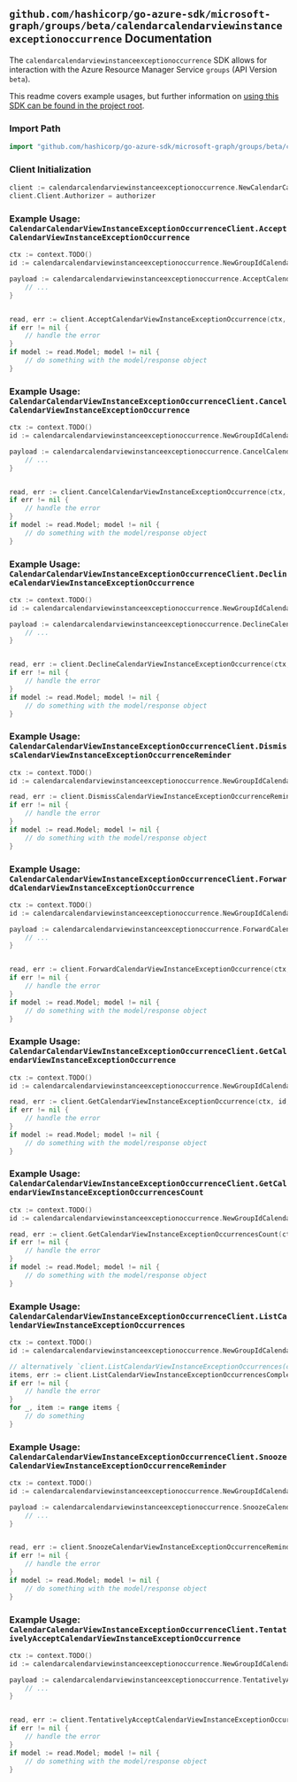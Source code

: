 
## `github.com/hashicorp/go-azure-sdk/microsoft-graph/groups/beta/calendarcalendarviewinstanceexceptionoccurrence` Documentation

The `calendarcalendarviewinstanceexceptionoccurrence` SDK allows for interaction with the Azure Resource Manager Service `groups` (API Version `beta`).

This readme covers example usages, but further information on [using this SDK can be found in the project root](https://github.com/hashicorp/go-azure-sdk/tree/main/docs).

### Import Path

```go
import "github.com/hashicorp/go-azure-sdk/microsoft-graph/groups/beta/calendarcalendarviewinstanceexceptionoccurrence"
```


### Client Initialization

```go
client := calendarcalendarviewinstanceexceptionoccurrence.NewCalendarCalendarViewInstanceExceptionOccurrenceClientWithBaseURI("https://management.azure.com")
client.Client.Authorizer = authorizer
```


### Example Usage: `CalendarCalendarViewInstanceExceptionOccurrenceClient.AcceptCalendarViewInstanceExceptionOccurrence`

```go
ctx := context.TODO()
id := calendarcalendarviewinstanceexceptionoccurrence.NewGroupIdCalendarCalendarViewIdInstanceIdExceptionOccurrenceID("groupIdValue", "eventIdValue", "eventId1Value", "eventId2Value")

payload := calendarcalendarviewinstanceexceptionoccurrence.AcceptCalendarViewInstanceExceptionOccurrenceRequest{
	// ...
}


read, err := client.AcceptCalendarViewInstanceExceptionOccurrence(ctx, id, payload)
if err != nil {
	// handle the error
}
if model := read.Model; model != nil {
	// do something with the model/response object
}
```


### Example Usage: `CalendarCalendarViewInstanceExceptionOccurrenceClient.CancelCalendarViewInstanceExceptionOccurrence`

```go
ctx := context.TODO()
id := calendarcalendarviewinstanceexceptionoccurrence.NewGroupIdCalendarCalendarViewIdInstanceIdExceptionOccurrenceID("groupIdValue", "eventIdValue", "eventId1Value", "eventId2Value")

payload := calendarcalendarviewinstanceexceptionoccurrence.CancelCalendarViewInstanceExceptionOccurrenceRequest{
	// ...
}


read, err := client.CancelCalendarViewInstanceExceptionOccurrence(ctx, id, payload)
if err != nil {
	// handle the error
}
if model := read.Model; model != nil {
	// do something with the model/response object
}
```


### Example Usage: `CalendarCalendarViewInstanceExceptionOccurrenceClient.DeclineCalendarViewInstanceExceptionOccurrence`

```go
ctx := context.TODO()
id := calendarcalendarviewinstanceexceptionoccurrence.NewGroupIdCalendarCalendarViewIdInstanceIdExceptionOccurrenceID("groupIdValue", "eventIdValue", "eventId1Value", "eventId2Value")

payload := calendarcalendarviewinstanceexceptionoccurrence.DeclineCalendarViewInstanceExceptionOccurrenceRequest{
	// ...
}


read, err := client.DeclineCalendarViewInstanceExceptionOccurrence(ctx, id, payload)
if err != nil {
	// handle the error
}
if model := read.Model; model != nil {
	// do something with the model/response object
}
```


### Example Usage: `CalendarCalendarViewInstanceExceptionOccurrenceClient.DismissCalendarViewInstanceExceptionOccurrenceReminder`

```go
ctx := context.TODO()
id := calendarcalendarviewinstanceexceptionoccurrence.NewGroupIdCalendarCalendarViewIdInstanceIdExceptionOccurrenceID("groupIdValue", "eventIdValue", "eventId1Value", "eventId2Value")

read, err := client.DismissCalendarViewInstanceExceptionOccurrenceReminder(ctx, id)
if err != nil {
	// handle the error
}
if model := read.Model; model != nil {
	// do something with the model/response object
}
```


### Example Usage: `CalendarCalendarViewInstanceExceptionOccurrenceClient.ForwardCalendarViewInstanceExceptionOccurrence`

```go
ctx := context.TODO()
id := calendarcalendarviewinstanceexceptionoccurrence.NewGroupIdCalendarCalendarViewIdInstanceIdExceptionOccurrenceID("groupIdValue", "eventIdValue", "eventId1Value", "eventId2Value")

payload := calendarcalendarviewinstanceexceptionoccurrence.ForwardCalendarViewInstanceExceptionOccurrenceRequest{
	// ...
}


read, err := client.ForwardCalendarViewInstanceExceptionOccurrence(ctx, id, payload)
if err != nil {
	// handle the error
}
if model := read.Model; model != nil {
	// do something with the model/response object
}
```


### Example Usage: `CalendarCalendarViewInstanceExceptionOccurrenceClient.GetCalendarViewInstanceExceptionOccurrence`

```go
ctx := context.TODO()
id := calendarcalendarviewinstanceexceptionoccurrence.NewGroupIdCalendarCalendarViewIdInstanceIdExceptionOccurrenceID("groupIdValue", "eventIdValue", "eventId1Value", "eventId2Value")

read, err := client.GetCalendarViewInstanceExceptionOccurrence(ctx, id, calendarcalendarviewinstanceexceptionoccurrence.DefaultGetCalendarViewInstanceExceptionOccurrenceOperationOptions())
if err != nil {
	// handle the error
}
if model := read.Model; model != nil {
	// do something with the model/response object
}
```


### Example Usage: `CalendarCalendarViewInstanceExceptionOccurrenceClient.GetCalendarViewInstanceExceptionOccurrencesCount`

```go
ctx := context.TODO()
id := calendarcalendarviewinstanceexceptionoccurrence.NewGroupIdCalendarCalendarViewIdInstanceID("groupIdValue", "eventIdValue", "eventId1Value")

read, err := client.GetCalendarViewInstanceExceptionOccurrencesCount(ctx, id, calendarcalendarviewinstanceexceptionoccurrence.DefaultGetCalendarViewInstanceExceptionOccurrencesCountOperationOptions())
if err != nil {
	// handle the error
}
if model := read.Model; model != nil {
	// do something with the model/response object
}
```


### Example Usage: `CalendarCalendarViewInstanceExceptionOccurrenceClient.ListCalendarViewInstanceExceptionOccurrences`

```go
ctx := context.TODO()
id := calendarcalendarviewinstanceexceptionoccurrence.NewGroupIdCalendarCalendarViewIdInstanceID("groupIdValue", "eventIdValue", "eventId1Value")

// alternatively `client.ListCalendarViewInstanceExceptionOccurrences(ctx, id, calendarcalendarviewinstanceexceptionoccurrence.DefaultListCalendarViewInstanceExceptionOccurrencesOperationOptions())` can be used to do batched pagination
items, err := client.ListCalendarViewInstanceExceptionOccurrencesComplete(ctx, id, calendarcalendarviewinstanceexceptionoccurrence.DefaultListCalendarViewInstanceExceptionOccurrencesOperationOptions())
if err != nil {
	// handle the error
}
for _, item := range items {
	// do something
}
```


### Example Usage: `CalendarCalendarViewInstanceExceptionOccurrenceClient.SnoozeCalendarViewInstanceExceptionOccurrenceReminder`

```go
ctx := context.TODO()
id := calendarcalendarviewinstanceexceptionoccurrence.NewGroupIdCalendarCalendarViewIdInstanceIdExceptionOccurrenceID("groupIdValue", "eventIdValue", "eventId1Value", "eventId2Value")

payload := calendarcalendarviewinstanceexceptionoccurrence.SnoozeCalendarViewInstanceExceptionOccurrenceReminderRequest{
	// ...
}


read, err := client.SnoozeCalendarViewInstanceExceptionOccurrenceReminder(ctx, id, payload)
if err != nil {
	// handle the error
}
if model := read.Model; model != nil {
	// do something with the model/response object
}
```


### Example Usage: `CalendarCalendarViewInstanceExceptionOccurrenceClient.TentativelyAcceptCalendarViewInstanceExceptionOccurrence`

```go
ctx := context.TODO()
id := calendarcalendarviewinstanceexceptionoccurrence.NewGroupIdCalendarCalendarViewIdInstanceIdExceptionOccurrenceID("groupIdValue", "eventIdValue", "eventId1Value", "eventId2Value")

payload := calendarcalendarviewinstanceexceptionoccurrence.TentativelyAcceptCalendarViewInstanceExceptionOccurrenceRequest{
	// ...
}


read, err := client.TentativelyAcceptCalendarViewInstanceExceptionOccurrence(ctx, id, payload)
if err != nil {
	// handle the error
}
if model := read.Model; model != nil {
	// do something with the model/response object
}
```
